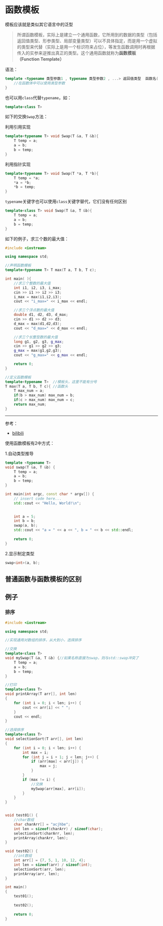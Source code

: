 # 函数模板

模板应该就是类似其它语言中的泛型

> 所谓函数模板，实际上是建立一个通用函数，它所用到的数据的类型（包括返回值类型、形参类型、局部变量类型）可以不具体指定，而是用一个虚拟的类型来代替（实际上是用一个标识符来占位），等发生函数调用时再根据传入的实参来逆推出真正的类型。这个通用函数就称为**函数模板（Function Template）**

语法：

```c++
template <typename 类型参数1 , typename 类型参数2 , ...> 返回值类型  函数名(形参列表){
    //在函数体中可以使用类型参数
}
```

也可以用`class`代替`typename`，如：

```c++
template<class T>
```





如下的交换`Swap`方法：

利用引用实现

```c++
template<typename T> void Swap(T &a, T &b){
    T temp = a;
    a = b;
    b = temp;
}
```

利用指针实现

```c++
template<typename T> void Swap(T *a, T *b){
    T temp = *a;
    *a = *b;
    *b = temp;
}
```



`typename`关键字也可以使用`class`关键字替代，它们没有任何区别

```c++
template<class T> void Swap(T &a, T &b){
    T temp = a;
    a = b;
    b = temp;
}
```



如下的例子，求三个数的最大值：

```c++
#include <iostream>

using namespace std;

//声明函数模板
template<typename T> T max(T a, T b, T c);

int main( ){
    //求三个整数的最大值
    int i1, i2, i3, i_max;
    cin >> i1 >> i2 >> i3;
    i_max = max(i1,i2,i3);
    cout << "i_max=" << i_max << endl;

    //求三个浮点数的最大值
    double d1, d2, d3, d_max;
    cin >> d1 >> d2 >> d3;
    d_max = max(d1,d2,d3);
    cout << "d_max=" << d_max << endl;

    //求三个长整型数的最大值
    long g1, g2, g3, g_max;
    cin >> g1 >> g2 >> g3;
    g_max = max(g1,g2,g3);
    cout << "g_max=" << g_max << endl;

    return 0;
}

//定义函数模板
template<typename T>  //模板头，这里不能有分号
T max(T a, T b, T c){ //函数头
    T max_num = a;
    if(b > max_num) max_num = b;
    if(c > max_num) max_num = c;
    return max_num;
}
```



-----



参考：

+ [bilibili](https://www.bilibili.com/video/BV1et411b73Z?p=168&spm_id_from=pageDriver&vd_source=308fc9b57cdc925a463da02262234ff6)



使用函数模板有2中方式：

1.自动类型推导

```c++
template <typename T>
void swap(T &a, T &b) {
    T temp = a;
    a = b;
    b = temp;
}

int main(int argc, const char * argv[]) {
    // insert code here...
    std::cout << "Hello, World!\n";
    

    int a = 5;
    int b = b;
    swap(a, b);
    std::cout << "a = " << a << ", b = " << b << std::endl;
    
    return 0;
}
```



2.显示制定类型

```java
swap<int>(a, b);
```



## 普通函数与函数模板的区别







## 例子



### 排序

```c++
#include <iostream>

using namespace std;

//实现通用对数组的排序，从大到小，选择排序

//交换
template<class T>
void mySwap(T &a, T &b) {//如果名称直接为swap，则与std::swap冲突了
    T temp = a;
    a = b;
    b = temp;
}

//打印
template<class T>
void printArray(T arr[], int len)
{
    for (int i = 0; i < len; i++) {
        cout << arr[i] << " ";
    }
    cout << endl;
}

//选择排序
template<class T>
void selectionSort(T arr[], int len)
{
    for (int i = 0; i < len; i++) {
        int max = i;
        for (int j = i + 1; j < len; j++) {
            if (arr[max] < arr[j]) {
                max = j;
            }
        }
        if (max != i) {
            //交换
            mySwap(arr[max], arr[i]);
        }
    }
}


void test01() {
    //char数组
    char charArr[] = "acjhbe";
    int len = sizeof(charArr) / sizeof(char);
    selectionSort(charArr, len);
    printArray(charArr, len);
}

void test02() {
    //int数组
    int arr[] = {7, 5, 1, 10, 12, 4};
    int len = sizeof(arr) / sizeof(int);
    selectionSort(arr, len);
    printArray(arr, len);
}

int main()
{
    test01();
    
    test02();
    
    return 0;
}

```



























